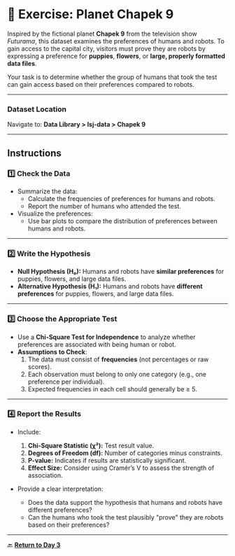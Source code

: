 # 📝 **Exercise: Planet Chapek 9**

Inspired by the fictional planet **Chapek 9** from the television show *Futurama*, this dataset examines the preferences of humans and robots. To gain access to the capital city, visitors must prove they are robots by expressing a preference for **puppies**, **flowers**, or **large, properly formatted data files**. 

Your task is to determine whether the group of humans that took the test can gain access based on their preferences compared to robots.

---

### **Dataset Location**  
Navigate to: **Data Library > lsj-data > Chapek 9**

---

## **Instructions**

### **1️⃣ Check the Data**  
- Summarize the data:
  - Calculate the frequencies of preferences for humans and robots.
  - Report the number of humans who attended the test.  
- Visualize the preferences:
  - Use bar plots to compare the distribution of preferences between humans and robots.

---

### **2️⃣ Write the Hypothesis**

- **Null Hypothesis (H₀):** Humans and robots have **similar preferences** for puppies, flowers, and large data files.  
- **Alternative Hypothesis (H₁):** Humans and robots have **different preferences** for puppies, flowers, and large data files.  

---

### **3️⃣ Choose the Appropriate Test**

- Use a **Chi-Square Test for Independence** to analyze whether preferences are associated with being human or robot.  
- **Assumptions to Check**:
  1. The data must consist of **frequencies** (not percentages or raw scores).  
  2. Each observation must belong to only one category (e.g., one preference per individual).  
  3. Expected frequencies in each cell should generally be ≥ 5.  

---

### **4️⃣ Report the Results**

- Include:
  1. **Chi-Square Statistic (χ²):** Test result value.  
  2. **Degrees of Freedom (df):** Number of categories minus constraints.  
  3. **P-value:** Indicates if results are statistically significant.  
  4. **Effect Size:** Consider using Cramér’s V to assess the strength of association.  

- Provide a clear interpretation:
  - Does the data support the hypothesis that humans and robots have different preferences?
  - Can the humans who took the test plausibly "prove" they are robots based on their preferences?

---

🔙 **[Return to Day 3](day3.md)** 


